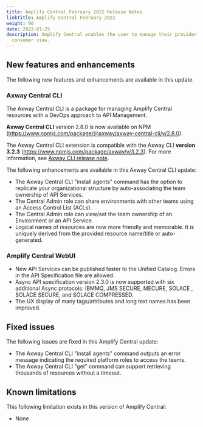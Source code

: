 ```yaml
---
title: Amplify Central February 2022 Release Notes
linkTitle: Amplify Central February 2022
weight: 90
date: 2022-01-25
description: Amplify Central enables the user to manage their provider /
  consumer view.
---
```


## New features and enhancements

The following new features and enhancements are available in this update.

### Axway Central CLI

The Axway Central CLI is a package for managing Amplify Central resources with a DevOps approach to API Management.

**Axway Central CLI** version 2.8.0 is now available on NPM (<https://www.npmjs.com/package/@axway/axway-central-cli/v/2.8.0>).

The Axway Central CLI extension is compatible with the Axway CLI **version 3.2.3** (<https://www.npmjs.com/package/axway/v/3.2.3>).
For more information, see [Axway CLI release note](https://docs.axway.com/bundle/axwaycli-open-docs/page/docs/release_notes/3_2_3_20220216_relnote/index.html).

The following enhancements are available in this Axway Central CLI update:

* The Axway Central CLI "install agents" command has the option to replicate your organizational structure by auto-associating the team ownership of API Services.
* The Central Admin role can share environments with other teams using an Access Control List (ACLs).
* The Central Admin role can view/set the team ownership of an Environment or an API Service.
* Logical names of resources are now more friendly and memorable.   It is uniquely derived from the provided resource name/title or auto-generated.

### Amplify Central WebUI

* New API Services can be published faster to the Unified Catalog.  Errors in the API Specification file are allowed.
* Async API specification version 2.3.0 is now supported with six additional Async protocols: IBMMQ, JMS SECURE, MECURE, SOLACE , SOLACE SECURE, and SOLACE COMPRESSED.
* The UX display of many tags/attributes and long text names has been improved.

## Fixed issues

The following issues are fixed in this Amplify Central update:

* The Axway Central CLI "install agents" command outputs an error message indicating the required platform roles to access the teams.
* The Axway Central CLI "get" command can support retrieving thousands of resources without a timeout.

## Known limitations

This following limitation exists in this version of Amplify Central:

* None
